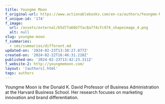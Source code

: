 ```yaml
---
title: Youngme Moon
f_original-url: https://www.actionablebooks.com/en-ca/authors/Youngme-Moon/
f_unique-id: '174'
f_image:
  url: /assets/external/65d77a66b7fac8a7f4cfc974_shapeimage_4.png
  alt: null
slug: youngme-moon
f_summaries:
  - cms/summaries/different.md
updated-on: '2024-02-23T13:30:27.877Z'
created-on: '2024-02-22T16:46:31.210Z'
published-on: '2024-02-23T13:42:23.311Z'
f_website-2: http://youngmemoon.com/
layout: '[authors].html'
tags: authors
---
```


Youngme Moon is the Donald K. David Professor of Business Administration at the Harvard Business School. Her research focuses on marketing innovation and brand differentiation.
